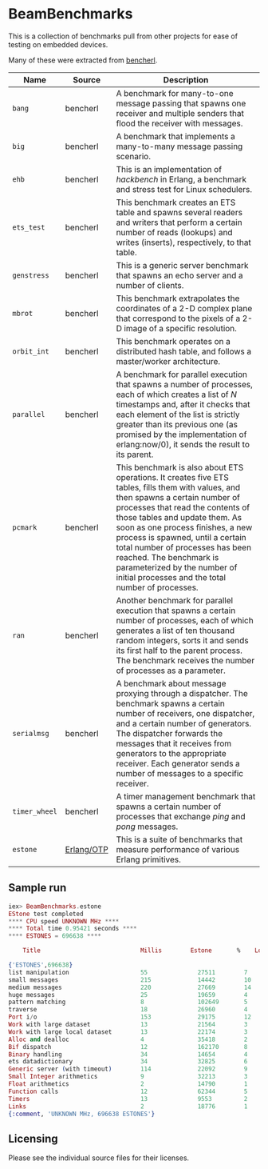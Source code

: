 # BeamBenchmarks

This is a collection of benchmarks pull from other projects for ease of
testing on embedded devices.

Many of these were extracted from [bencherl](https://github.com/softlab-ntua/bencherl).

Name   | Source   | Description
------ | -------- | -----------
`bang` | bencherl |	A benchmark for many-to-one message passing that spawns one receiver and multiple senders that flood the receiver with messages.
`big`  | bencherl | A benchmark that implements a many-to-many message passing scenario.
`ehb`  | bencherl |	This is an implementation of *hackbench* in Erlang, a benchmark and stress test for Linux schedulers.
`ets_test` | bencherl | This benchmark creates an ETS table and spawns several readers and writers that perform a certain number of reads (lookups) and writes (inserts), respectively, to that table.
`genstress` | bencherl | This is a generic server benchmark that spawns an echo server and a number of clients.
`mbrot` | bencherl | This benchmark extrapolates the coordinates of a 2-D complex plane that correspond to the pixels of a 2-D image of a specific resolution.
`orbit_int` | bencherl | This benchmark operates on a distributed hash table, and follows a master/worker architecture.
`parallel`  | bencherl | A benchmark for parallel execution that spawns a number of processes, each of which creates a list of $N$ timestamps and, after it checks that each element of the list is strictly greater than its previous one (as promised by the implementation of erlang:now/0), it sends the result to its parent.
`pcmark` | bencherl | This benchmark is also about ETS operations. It creates five ETS tables, fills them with values, and then spawns a certain number of processes that read the contents of those tables and update them. As soon as one process finishes, a new process is spawned, until a certain total number of processes has been reached. The benchmark is parameterized by the number of initial processes and the total number of processes.
`ran` | bencherl | Another benchmark for parallel execution that spawns a certain number of processes, each of which generates a list of ten thousand random integers, sorts it and sends its first half to the parent process. The benchmark receives the number of processes as a parameter.
`serialmsg` | bencherl | A benchmark about message proxying through a dispatcher. The benchmark spawns a certain number of receivers, one dispatcher, and a certain number of generators. The dispatcher forwards the messages that it receives from generators to the appropriate receiver. Each generator sends a number of messages to a specific receiver.
`timer_wheel` | bencherl | A timer management benchmark that spawns a certain number of processes that exchange *ping* and *pong* messages.
`estone` | [Erlang/OTP](https://github.com/erlang-labs/otp/blob/master/erts/emulator/test/estone_SUITE.erl) | This is a suite of benchmarks that measure performance of various Erlang primitives.

## Sample run

```elixir
iex> BeamBenchmarks.estone
EStone test completed
**** CPU speed UNKNOWN MHz ****
**** Total time 0.95421 seconds ****
**** ESTONES = 696638 ****

    Title                            Millis        Estone       %    Loops

{'ESTONES',696638}
list manipulation                    55              27511        7     6400
small messages                       215             14442        10    1515
medium messages                      220             27669        14    1527
huge messages                        25              19659        4     52
pattern matching                     8               102649       5     1046
traverse                             18              26960        4     2834
Port i/o                             153             29175        12    4800
Work with large dataset              13              21564        3     1193
Work with large local dataset        13              22174        3     1174
Alloc and dealloc                    4               35418        2     3710
Bif dispatch                         12              162170       8     5623
Binary handling                      34              14654        4     581
ets datadictionary                   34              32825        6     342
Generic server (with timeout)        114             22092        9     7977
Small Integer arithmetics            9               32213        3     4157
Float arithmetics                    2               14790        1     5526
Function calls                       12              62344        5     882
Timers                               13              9553         2     2312
Links                                2               18776        1     30
{:comment, 'UNKNOWN MHz, 696638 ESTONES'}
```

## Licensing

Please see the individual source files for their licenses.

